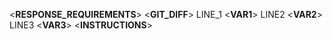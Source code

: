 <__RESPONSE_REQUIREMENTS__>
<__GIT_DIFF__>
LINE_1
<__VAR1__>
LINE2
<__VAR2__>
LINE3
<__VAR3__>
<__INSTRUCTIONS__>
